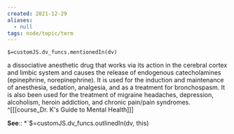 ```yaml
---
created: 2021-12-29 
aliases:
  - null
tags: node/topic/term
---
```

`$=customJS.dv_funcs.mentionedIn(dv)`

a dissociative anesthetic drug that works via its action in the cerebral cortex and limbic system and causes the release of endogenous catecholamines (epinephrine, norepinephrine). It is used for the induction and maintenance of anesthesia, sedation, analgesia, and as a treatment for bronchospasm. It is also been used for the treatment of migraine headaches, depression, alcoholism, heroin addiction, and chronic pain/pain syndromes.
 ^[[[course_Dr. K's Guide to Mental Health]]]

**See**::
*`$=customJS.dv_funcs.outlinedIn(dv, this)